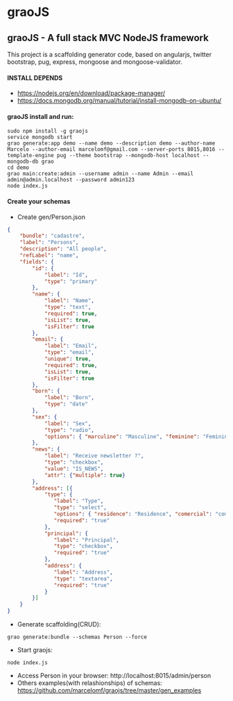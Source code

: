 graoJS
======

graoJS - A full stack MVC NodeJS framework
------------------------------------------

This project is a scaffolding generator code, based on angularjs, twitter bootstrap, pug, express, mongoose and mongoose-validator.

#### INSTALL DEPENDS
- https://nodejs.org/en/download/package-manager/
- https://docs.mongodb.org/manual/tutorial/install-mongodb-on-ubuntu/

#### graoJS install and run:
```
sudo npm install -g graojs
service mongodb start
grao generate:app demo --name demo --description demo --author-name Marcelo --author-email marcelomf@gmail.com --server-ports 8015,8016 --template-engine pug --theme bootstrap --mongodb-host localhost --mongodb-db grao
cd demo
grao main:create:admin --username admin --name Admin --email admin@admin.localhost --password admin123
node index.js
```

#### Create your schemas

- Create gen/Person.json
```json
{
    "bundle": "cadastre",
    "label": "Persons",
    "description": "All people",
    "refLabel": "name",
    "fields": {
        "id": {
            "label": "Id",
            "type": "primary"
        },
        "name": {
            "label": "Name",
            "type": "text",
            "required": true,
            "isList": true,
            "isFilter": true
        },
        "email": {
            "label": "Email",
            "type": "email",
            "unique": true,
            "required": true,
            "isList": true,
            "isFilter": true
        },
        "born": {
            "label": "Born",
            "type": "date"
        },
        "sex": {
            "label": "Sex",
            "type": "radio",
            "options": { "marculine": "Masculine", "feminine": "Feminine" }
        },
        "news": {
            "label": "Receive newsletter ?",
            "type": "checkbox",
            "value": "IS_NEWS",
            "attr": {"multiple": true}
        },
        "address": [{
            "type": {
               "label": "Type",
               "type": "select",
               "options": { "residence": "Residence", "comercial": "comercial" },
               "required": "true"
            },
            "principal": {
               "label": "Principal",
               "type": "checkbox",
               "required": "true"
            },
            "address": {
               "label": "Address",
               "type": "textarea",
               "required": "true"
            }
        }]
    }
}
```
- Generate scaffolding(CRUD):
```
grao generate:bundle --schemas Person --force
```
- Start graojs:
```
node index.js
```
- Access Person in your browser:
http://localhost:8015/admin/person
- Others examples(with relashionships) of schemas: 
https://github.com/marcelomf/graojs/tree/master/gen_examples
